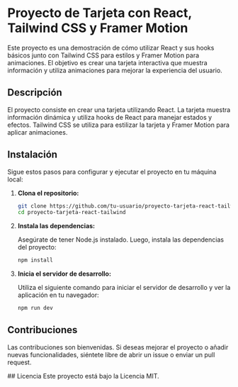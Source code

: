 # Proyecto de Tarjeta con React, Tailwind CSS y Framer Motion

Este proyecto es una demostración de cómo utilizar React y sus hooks básicos junto con Tailwind CSS para estilos y Framer Motion para animaciones. El objetivo es crear una tarjeta interactiva que muestra información y utiliza animaciones para mejorar la experiencia del usuario.

## Descripción

El proyecto consiste en crear una tarjeta utilizando React. La tarjeta muestra información dinámica y utiliza hooks de React para manejar estados y efectos. Tailwind CSS se utiliza para estilizar la tarjeta y Framer Motion para aplicar animaciones.

## Instalación

Sigue estos pasos para configurar y ejecutar el proyecto en tu máquina local:

1. **Clona el repositorio:**

    ```bash
    git clone https://github.com/tu-usuario/proyecto-tarjeta-react-tailwind.git
    cd proyecto-tarjeta-react-tailwind
    ```

2. **Instala las dependencias:**

    Asegúrate de tener Node.js instalado. Luego, instala las dependencias del proyecto:

    ```bash
    npm install
    ```

3. **Inicia el servidor de desarrollo:**

    Utiliza el siguiente comando para iniciar el servidor de desarrollo y ver la aplicación en tu navegador:

    ```bash
    npm run dev
    ```

## Contribuciones

Las contribuciones son bienvenidas. Si deseas mejorar el proyecto o añadir nuevas funcionalidades, siéntete libre de abrir un issue o enviar un pull request.

## Licencia
Este proyecto está bajo la Licencia MIT.